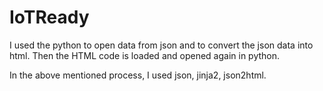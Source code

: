 # IoTReady

I used the python to open data from json and to convert the json data into html.
Then the HTML code is loaded and opened again in python.

In the above mentioned process, I used json, jinja2, json2html.
